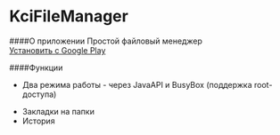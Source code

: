 KciFileManager
==============
####О приложении
Простой файловый менеджер  
[Установить с Google Play](https://play.google.com/store/apps/details?id=com.kciray.android.filemanager)

####Функции
* Два режима работы - через JavaAPI и BusyBox (поддержка root-доступа)
- Закладки на папки
- История  
